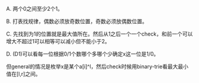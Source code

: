 A. 两个0之间至少2个1。

B. 打表找规律，偶数必须放奇数位置，奇数必须放偶数位置。

C. 先找到为1的位置就是最大值所在。然后从1之后一个一个check，和前一个可以增大不超过1可以相等可以减小但不能小于2。

D. (D1)可以看每一位根据0/1个数哪个多哪个少确定x这一位是1/0。

   但general的情况是枚举x是某个a[i]^l，然后check时候用binary-trie看最大最小值在[l,r]之间。
